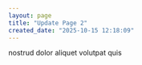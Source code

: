 ```yaml
---
layout: page
title: "Update Page 2"
created_date: "2025-10-15 12:18:09"
---
```


nostrud dolor aliquet volutpat quis 
